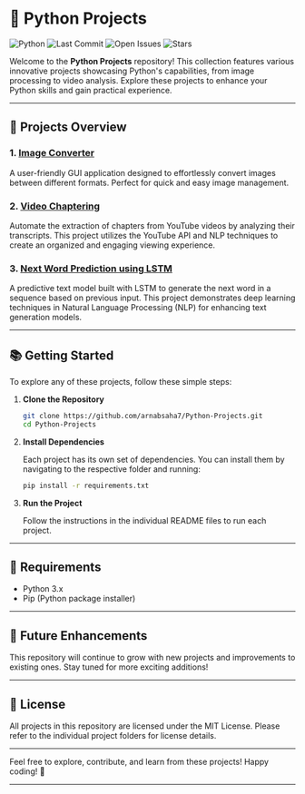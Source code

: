 # 🐍 Python Projects
![Python](https://img.shields.io/badge/Python-3.x-blue?style=social)
![Last Commit](https://img.shields.io/github/last-commit/arnabsaha7/Python-Projects?color=orange&style=social)
![Open Issues](https://img.shields.io/github/issues/arnabsaha7/Python-Projects?color=red&style=social)
![Stars](https://img.shields.io/github/stars/arnabsaha7/Python-Projects?style=social&color=yellow)

Welcome to the **Python Projects** repository! This collection features various innovative projects showcasing Python's capabilities, from image processing to video analysis. Explore these projects to enhance your Python skills and gain practical experience.

---

## 📂 Projects Overview

### **1. [Image Converter](./Image_Converter)**  
A user-friendly GUI application designed to effortlessly convert images between different formats. Perfect for quick and easy image management.

### **2. [Video Chaptering](./Video_Chaptering)**  
Automate the extraction of chapters from YouTube videos by analyzing their transcripts. This project utilizes the YouTube API and NLP techniques to create an organized and engaging viewing experience.

### **3. [Next Word Prediction using LSTM](./Next_Word_Prediction)**  
A predictive text model built with LSTM to generate the next word in a sequence based on previous input. This project demonstrates deep learning techniques in Natural Language Processing (NLP) for enhancing text generation models.

---

## 📚 Getting Started

To explore any of these projects, follow these simple steps:

1. **Clone the Repository**

   ```bash
   git clone https://github.com/arnabsaha7/Python-Projects.git
   cd Python-Projects
   ```

2. **Install Dependencies**

   Each project has its own set of dependencies. You can install them by navigating to the respective folder and running:

   ```bash
   pip install -r requirements.txt
   ```

3. **Run the Project**

   Follow the instructions in the individual README files to run each project.

---

## 🔧 Requirements

- Python 3.x
- Pip (Python package installer)

---

## 🔮 Future Enhancements

This repository will continue to grow with new projects and improvements to existing ones. Stay tuned for more exciting additions!

---

## 📜 License

All projects in this repository are licensed under the MIT License. Please refer to the individual project folders for license details.

---

Feel free to explore, contribute, and learn from these projects! Happy coding! 🎉

---

